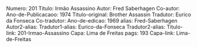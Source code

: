 Numero: 201
Titulo: Irmão Assassino
Autor: Fred Saberhagen
Co-autor: 
Ano-de-Publicacaoo: 1974
Titulo-original: Brother Assassin
Tradutor: Eurico da Fonseca
Co-tradutor: 
Ano-de-edicao: 1969
alias: Fred-Saberhagen
Autor2-alias: 
Tradutor1-alias: Eurico-da-Fonseca
Tradutor2-alias: 
Titulo-link: 201-Irmao-Assassino
Capa: Lima de Freitas
pags: 193
Capa-link: Lima-de-Freitas